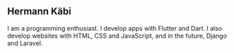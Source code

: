 ## Hermann Käbi
I am a programming enthusiast. I develop apps with Flutter and Dart.
I also develop websites with HTML, CSS and JavaScript, and in the future, Django and Laravel.
